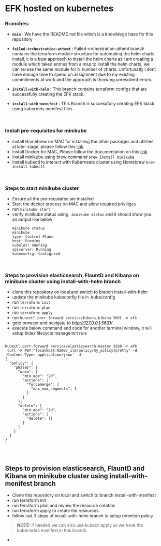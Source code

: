 # EFK hosted on kubernetes

### Branches: 
- **```main```** : We have the README.md file which is a knowldege base for this repository 
  <br>

- **```failed-orchestration-attemt```** : Failed-orchestration-attemt branch contains the terraform module structure for automating the helm charts install, it is a best approach to install the helm charts as i am creating a module which taked entries from a map to install the helm charts, we can re-use the same module for N number of charts. Unfortunatly i dont have enough time to spend on assignment due to my existing commitments at work and the approach is throwing unresolved errors.
  <br>
- **```install-with-helm```** :  This branch contains terraform configs that are successfully creating the EFK stack. 
  <br>
- **```install-with-menifest```** :  This Branch is successfully creating EFK stack using kubernets menifest files.

<br>

### Install pre-requisites for minikube
- Install Homebrew on MAC for installing the other packages and utilities at later stage, please follow this [link](https://brew.sh/) 
- Install Docker for MAC, Please follow the documentation on this [link](https://docs.docker.com/desktop/install/mac-install/)  
- Install minikube using brew command ```brew install minikube```
- Install kubectl to interact with Kuberneets cluster using Homebrew ``` brew install kubectl ```

<br>

### Steps to start minikube cluster
- Ensure all the pre-requisites are installed
- Start the docker process on MAC and allow required priviliges
- run ```minikube start```
- verify minikube status using ``` minikube status``` and it should show you an output like below
  ```
  minikube status
  minikube
  type: Control Plane
  host: Running
  kubelet: Running
  apiserver: Running
  kubeconfig: Configured
  ```

<br>

### Steps to provision elasticsearch, FlauntD and Kibana on minikube cluster using install-with-helm branch
- clone this repository on local and switch to branch install-with-helm
- update the minikube kubeconfig file in .kube/config 
- run ```terraform init ```
- run ```terraform plan ```
- run ```terraform apply```
- run ```kubectl port-forward service/kibana-kibana 5601 -n efk```
- goto browser and navigate to *http://127.0.0.1:5601/*
- execute below command and code for another terminal window, it will setup Index lifecycle managemnt rule


```

kubectl port-forward service/elasticsearch-master 9200 -n efk 
 curl -X PUT "localhost:9200/_ilm/policy/my_policy?pretty" -H 'Content-Type: application/json' -d'
{
  "policy": {
    "phases": {
      "warm": {
        "min_age": "2d",
        "actions": {
          "forcemerge": {
            "max_num_segments": 1
          }
        }
      },
      "delete": {
        "min_age": "2d",
        "actions": {
          "delete": {}
        }
      }
    }
  }
}
'
```
<br>

## Steps to provision elasticsearch, FlauntD and Kibana on minikube cluster using install-with-menifest branch
- Clone this repository on local and switch to branch install-with-menifest
- run terraform init
- run terraform plan and review the resource creation
- run terraform apply to create the resources
- follow last 3 steps of install-with-helm branch to setup retention policy. 
> **_NOTE:_** if needed we can also use kubectl apply as we have the kubernetes manifest in this branch.
- 










